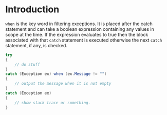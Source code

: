 # Introduction

`when` is the key word in filtering exceptions. It is placed after the catch
statement and can take a boolean expression containing any values in scope at the time. If the expression evaluates to true then the block associated with that `catch` statement is executed otherwise the next `catch` statement, if any, is checked.

```csharp
try
{
    // do stuff
}
catch (Exception ex) when (ex.Message != "")
{
    // output the message when it is not empty
}
catch (Exception ex)
{
    // show stack trace or something.
}
```
